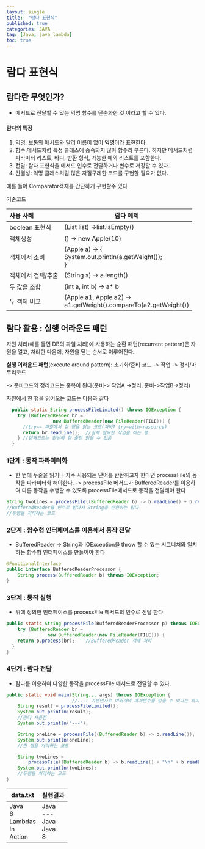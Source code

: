 ```yaml
---
layout: single
title:  "람다 표현식"
published: true
categories: JAVA
tag: [Java, java_lambda]
toc: true
---
```


# 람다 표현식

## 람다란 무엇인가?

- 메서드로 전달할 수 있는 익명 함수를 단순화한 것 이라고 할 수 있다.



#### 람다의 특징

1. 익명: 보통의 메서드와 달리 이름이 없어 **익명**이라 표현한다.
2. 함수:메서드처럼 특정 클래스에 종속되지 않아 함수라 부른다. 하지만 메서드처럼 파라미터 리스트, 바디, 반환 형식, 가능한 예외 리스트를 포함한다.
3. 전달: 람다 표현식을 메서드 인수로 전달하거나 변수로 저장할 수 있다.
4. 간결성: 익명 클래스처럼 많은 자질구레한 코드를 구현할 필요가 없다.



예를 들어 Comparator객체를 간단하게 구현할주 있다

기존코드

| 사용 사례          | 람다 예제                                                    |
| :----------------- | ------------------------------------------------------------ |
| boolean 표현식     | (List<String> list) ->list.isEmpty()                         |
| 객체생성           | () -> new Apple(10)                                          |
| 객체에서 소비      | (Apple a) -> {<br />       System.out.println(a.getWeight());<br />} |
| 객체에서 건택/추출 | (String s) -> a.length()                                     |
| 두 값을 조합       | (int a, int b) -> a* b                                       |
| 두 객체 비교       | (Apple a1, Apple a2) -><br />       a1.getWeight().compareTo(a2.getWeight()) |



## 람다 활용 : 실행 어라운드 패턴

 자원 처리(예를 들면 DB의 파일 처리)에 사용하는 순환 패턴(recurrent pattern)은 자원을 열고, 처리한 다음에, 자원을 닫는 순서로 이루어진다.

**실행 어라운드 패턴**(execute around pattern): 초기화/준비 코드 -> 작업 -> 정리/마무리코드

-> 준비코드와 정리코드는 중복이 된다(준비-> 작업A ->정리, 준비->작업B->정리)

자원에서 한 행을 읽어오는 코드는 다음과 같다

```java
  public static String processFileLimited() throws IOException {
    try (BufferedReader br =
                 new BufferedReader(new FileReader(FILE))) {
      //try~~ 파일에서 한 행을 읽는 코드(자바7 try~with~resource)
      return br.readLine();  //실제 필요한 작업을 하는 행
    } //현재코드는 한번에 한 줄만 읽을 수 있음
  }
```



### 1단계 : 동작 파라미터화

* 한 번에 두줄을 읽거나 자주 사용되는 단어를 반환하고자 한다면 processFile의 동작을 파라미터화 해야한다. -> processFile 메서드가 BufferedReader를 이용하여 다른 동작을 수행할 수 있도록 processFile메서드로 동작을 전달해야 한다

```java
String twoLines = processFile((BufferedReader b) -> b.readLine() + b.readLine());
//BufferedReader를 인수로 받아서 String을 반환하는 람다
//두행을 처리하는 코드
```



### 2단계 : 함수형 인터페이스를 이용해서 동작 전달

* BufferedReader -> String과 IOException을 throw 할 수 있는 시그니처와 일치하는 함수형 인터페이스를 만들어야 한다

```java
@FunctionalInterface
public interface BufferedReaderProcessor {
    String process(BufferedReader b) throws IOException;
}
```



### 3단계 : 동작 실행

* 위에 정의한 인터페이스를 processFile 메서드의 인수로 전달 한다

```java
public static String processFile(BufferedReaderProcessor p) throws IOException {
    try (BufferedReader br =
               new BufferedReader(new FileReader(FILE))) {
    return p.process(br);    //BufferedReader 객체 처리
  }
}
```



### 4단계 : 람다 전달

* 람다를 이용하여 다양한 동작을 processFile 메서드로 전달할 수 있다.

```java
public static void main(String... args) throws IOException {
                        //...: 가변인자로 여러개의 매개변수를 받을 수 있다는 의미
    String result = processFileLimited();
    System.out.println(result);
	//람다 사용전
    System.out.println("---");

    String oneLine = processFile((BufferedReader b) -> b.readLine());
    System.out.println(oneLine);
    //한 행을 처리하는 코드

    String twoLines = 
        processFile((BufferedReader b) -> b.readLine() + "\n" + b.readLine());
    System.out.println(twoLines);
    //두행을 처리하는 코드
}
```

| data.txt                                         | 실행결과                              |
| ------------------------------------------------ | ------------------------------------- |
| Java <br />8 <br />Lambdas <br />In <br />Action | Java<br/>---<br/>Java<br/>Java<br />8 |

